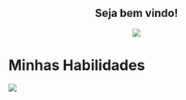 <h2 align="center">
  Seja bem vindo!
</h2>

<p align="center">
  <a href="https://github.com/DenverCoder1/readme-typing-svg">
	  <img src="https://readme-typing-svg.herokuapp.com?lines=Me+chamo+Jair+Sousa;Sou+estudante+De+Desenvolvimento+Web+FullStack!&center=true&width=780&height=45">
  </a>
</p>

<h1>
	Minhas Habilidades
</h1>


   <img src="https://img.shields.io/badge/SonarLint-CB2029?style=for-the-badge&logo=sonarlint&logoColor=white" />
